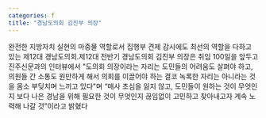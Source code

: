 ```yaml
---
categories: f
title: "경남도의회 김진부 의장"
---
```

완전한 지방자치 실현의 마중물 역할로서 집행부 견제 감시에도 최선의 역할을 다하고 있는 제12대 경남도의회.제12대 전반기 경남도의회 김진부 의장은 취임 100일을 앞두고 진주신문과의 인터뷰에서 "도의회 의장이라는 자리는 도민들의 어려움도 살펴야 하고, 의원들 간 소통도 원만하게 해서 의회를 이끌어야 하는 결코 녹록한 자리는 아니라는 것을 몸소 부딪치며 느끼고 있다"며 “매사 초심을 잃지 않고, 도민들이 원하는 것이 무엇인지 보다 나은 경남을 위해 필요한 것이 무엇인지 끊임없이 고민하고 찾아내고자 계속 노력해 나갈 것”이라고 밝혔다